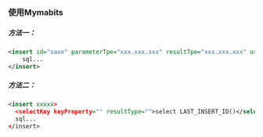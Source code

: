 ### 使用Mymabits
##### 方法一：
```xml
<insert id="save" parameterTpe="xxx.xxx.xxx" resultTpe="xxx.xxx.xxx" useGeneratedKeys="ture" keyProperty="id">
    sql...
</insert>
```



##### 方法二：
```xml
<insert xxxxx>
  <selectKey keyProperty="" resultType="">select LAST_INSERT_ID()</selectKey>
  sql...
</insert>
```

